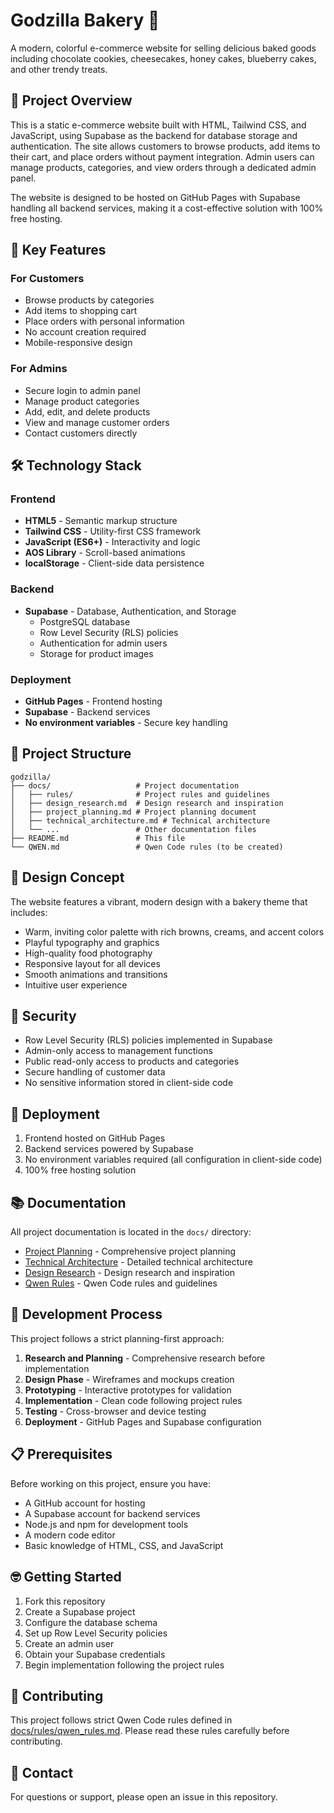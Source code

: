 # Godzilla Bakery 🧁

A modern, colorful e-commerce website for selling delicious baked goods including chocolate cookies, cheesecakes, honey cakes, blueberry cakes, and other trendy treats.

## 🎯 Project Overview

This is a static e-commerce website built with HTML, Tailwind CSS, and JavaScript, using Supabase as the backend for database storage and authentication. The site allows customers to browse products, add items to their cart, and place orders without payment integration. Admin users can manage products, categories, and view orders through a dedicated admin panel.

The website is designed to be hosted on GitHub Pages with Supabase handling all backend services, making it a cost-effective solution with 100% free hosting.

## 🚀 Key Features

### For Customers
- Browse products by categories
- Add items to shopping cart
- Place orders with personal information
- No account creation required
- Mobile-responsive design

### For Admins
- Secure login to admin panel
- Manage product categories
- Add, edit, and delete products
- View and manage customer orders
- Contact customers directly

## 🛠️ Technology Stack

### Frontend
- **HTML5** - Semantic markup structure
- **Tailwind CSS** - Utility-first CSS framework
- **JavaScript (ES6+)** - Interactivity and logic
- **AOS Library** - Scroll-based animations
- **localStorage** - Client-side data persistence

### Backend
- **Supabase** - Database, Authentication, and Storage
  - PostgreSQL database
  - Row Level Security (RLS) policies
  - Authentication for admin users
  - Storage for product images

### Deployment
- **GitHub Pages** - Frontend hosting
- **Supabase** - Backend services
- **No environment variables** - Secure key handling

## 📁 Project Structure

```
godzilla/
├── docs/                   # Project documentation
│   ├── rules/              # Project rules and guidelines
│   ├── design_research.md  # Design research and inspiration
│   ├── project_planning.md # Project planning document
│   ├── technical_architecture.md # Technical architecture
│   └── ...                 # Other documentation files
├── README.md               # This file
└── QWEN.md                 # Qwen Code rules (to be created)
```

## 🎨 Design Concept

The website features a vibrant, modern design with a bakery theme that includes:
- Warm, inviting color palette with rich browns, creams, and accent colors
- Playful typography and graphics
- High-quality food photography
- Responsive layout for all devices
- Smooth animations and transitions
- Intuitive user experience

## 🔐 Security

- Row Level Security (RLS) policies implemented in Supabase
- Admin-only access to management functions
- Public read-only access to products and categories
- Secure handling of customer data
- No sensitive information stored in client-side code

## 🚀 Deployment

1. Frontend hosted on GitHub Pages
2. Backend services powered by Supabase
3. No environment variables required (all configuration in client-side code)
4. 100% free hosting solution

## 📚 Documentation

All project documentation is located in the `docs/` directory:
- [Project Planning](docs/project_planning.md) - Comprehensive project planning
- [Technical Architecture](docs/technical_architecture.md) - Detailed technical architecture
- [Design Research](docs/design_research.md) - Design research and inspiration
- [Qwen Rules](docs/rules/qwen_rules.md) - Qwen Code rules and guidelines

## 🤝 Development Process

This project follows a strict planning-first approach:
1. **Research and Planning** - Comprehensive research before implementation
2. **Design Phase** - Wireframes and mockups creation
3. **Prototyping** - Interactive prototypes for validation
4. **Implementation** - Clean code following project rules
5. **Testing** - Cross-browser and device testing
6. **Deployment** - GitHub Pages and Supabase configuration

## 📋 Prerequisites

Before working on this project, ensure you have:
- A GitHub account for hosting
- A Supabase account for backend services
- Node.js and npm for development tools
- A modern code editor
- Basic knowledge of HTML, CSS, and JavaScript

## 🤓 Getting Started

1. Fork this repository
2. Create a Supabase project
3. Configure the database schema
4. Set up Row Level Security policies
5. Create an admin user
6. Obtain your Supabase credentials
7. Begin implementation following the project rules

## 📝 Contributing

This project follows strict Qwen Code rules defined in [docs/rules/qwen_rules.md](docs/rules/qwen_rules.md). Please read these rules carefully before contributing.

## 📧 Contact

For questions or support, please open an issue in this repository.